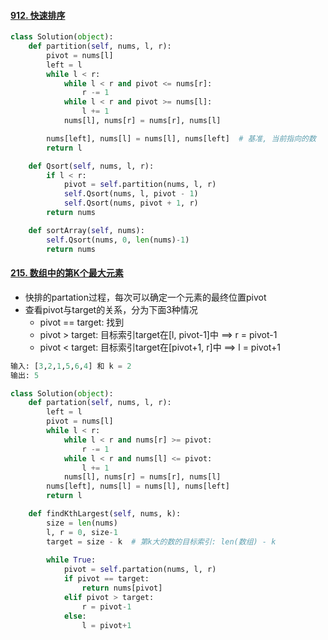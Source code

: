 #### [912. 快速排序](https://leetcode-cn.com/problems/sort-an-array/)

```python
class Solution(object):
    def partition(self, nums, l, r):
        pivot = nums[l]
        left = l
        while l < r:
            while l < r and pivot <= nums[r]:
                r -= 1
            while l < r and pivot >= nums[l]:
                l += 1
            nums[l], nums[r] = nums[r], nums[l]

        nums[left], nums[l] = nums[l], nums[left]  # 基准, 当前指向的数
        return l

    def Qsort(self, nums, l, r):
        if l < r:
            pivot = self.partition(nums, l, r)
            self.Qsort(nums, l, pivot - 1)
            self.Qsort(nums, pivot + 1, r)
        return nums

    def sortArray(self, nums):
        self.Qsort(nums, 0, len(nums)-1)
        return nums
```

#### [215. 数组中的第K个最大元素](https://leetcode-cn.com/problems/kth-largest-element-in-an-array/)

- 快排的partation过程，每次可以确定一个元素的最终位置pivot
- 查看pivot与target的关系，分为下面3种情况
  - pivot == target: 找到
  - pivot > target: 目标索引target在[l, pivot-1]中 ==> r = pivot-1
  - pivot < target: 目标索引target在[pivot+1, r]中 ==> l = pivot+1

```python
输入: [3,2,1,5,6,4] 和 k = 2
输出: 5
```

```python
class Solution(object):
    def partation(self, nums, l, r):
        left = l
        pivot = nums[l]
        while l < r:
            while l < r and nums[r] >= pivot:
                r -= 1
            while l < r and nums[l] <= pivot:
                l += 1
            nums[l], nums[r] = nums[r], nums[l]
        nums[left], nums[l] = nums[l], nums[left]
        return l

    def findKthLargest(self, nums, k):
        size = len(nums)
        l, r = 0, size-1
        target = size - k  # 第k大的数的目标索引: len(数组) - k
        
        while True:
            pivot = self.partation(nums, l, r)
            if pivot == target:
                return nums[pivot]
            elif pivot > target:
                r = pivot-1
            else:
                l = pivot+1
```

